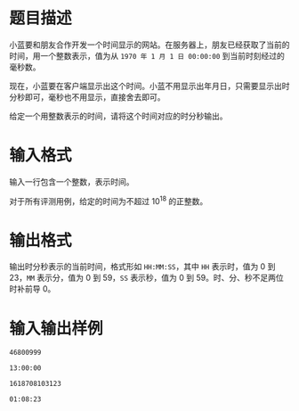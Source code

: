 # 题目描述

小蓝要和朋友合作开发一个时间显示的网站。在服务器上，朋友已经获取了当前的时间，用一个整数表示，值为从 `1970 年 1 月 1 日 00:00:00` 到当前时刻经过的毫秒数。

现在，小蓝要在客户端显示出这个时间。小蓝不用显示出年月日，只需要显示出时分秒即可，毫秒也不用显示，直接舍去即可。

给定一个用整数表示的时间，请将这个时间对应的时分秒输出。

# 输入格式

输入一行包含一个整数，表示时间。

对于所有评测用例，给定的时间为不超过 ${10}^{18}$ 的正整数。

# 输出格式

输出时分秒表示的当前时间，格式形如 `HH:MM:SS`，其中 `HH` 表示时，值为 $0$ 到 $23$，`MM` 表示分，值为 $0$ 到 $59$，`SS` 表示秒，值为 $0$ 到 $59$。时、分、秒不足两位时补前导 $0$。

# 输入输出样例

```input1
46800999
```

```output1
13:00:00
```

```input2
1618708103123
```

```output2
01:08:23
```
